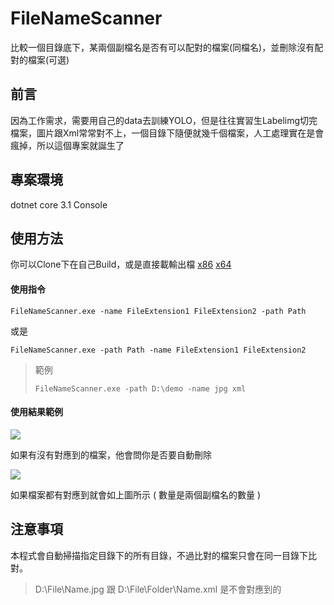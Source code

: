 # FileNameScanner
比較一個目錄底下，某兩個副檔名是否有可以配對的檔案(同檔名)，並刪除沒有配對的檔案(可選)

## 前言
因為工作需求，需要用自己的data去訓練YOLO，但是往往實習生Labelimg切完檔案，圖片跟Xml常常對不上，一個目錄下隨便就幾千個檔案，人工處理實在是會瘋掉，所以這個專案就誕生了

## 專案環境
dotnet core 3.1 Console

## 使用方法

你可以Clone下在自己Build，或是直接載輸出檔 [x86](https://github.com/flyxiang1206/FileNameScanner/raw/master/ReleaseFile/FileNameScanner_x86.exe) [x64](https://github.com/flyxiang1206/FileNameScanner/raw/master/ReleaseFile/FileNameScanner_x64.exe)

#### 使用指令
```
FileNameScanner.exe -name FileExtension1 FileExtension2 -path Path
```
或是
```
FileNameScanner.exe -path Path -name FileExtension1 FileExtension2
```
> 範例
> ```
> FileNameScanner.exe -path D:\demo -name jpg xml
> ```

#### 使用結果範例
![](https://i.imgur.com/jt1yzdb.png)

如果有沒有對應到的檔案，他會問你是否要自動刪除<br/>

![](https://i.imgur.com/D60SlYK.png)

如果檔案都有對應到就會如上圖所示 ( 數量是兩個副檔名的數量 )

## 注意事項
本程式會自動掃描指定目錄下的所有目錄，不過比對的檔案只會在同一目錄下比對。
> D:\\File\Name.jpg  跟 D:\\File\Folder\Name.xml 是不會對應到的



